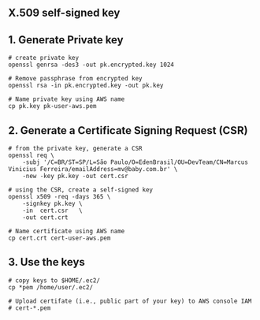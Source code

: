 
X.509 self-signed key
-----------------------

## 1. Generate Private key

    # create private key
    openssl genrsa -des3 -out pk.encrypted.key 1024

    # Remove passphrase from encrypted key
    openssl rsa -in pk.encrypted.key -out pk.key

    # Name private key using AWS name
    cp pk.key pk-user-aws.pem


## 2. Generate a Certificate Signing Request (CSR)

    # from the private key, generate a CSR
    openssl req \
        -subj '/C=BR/ST=SP/L=São Paulo/O=EdenBrasil/OU=DevTeam/CN=Marcus Vinicius Ferreira/emailAddress=mv@baby.com.br' \
        -new -key pk.key -out cert.csr

    # using the CSR, create a self-signed key
    openssl x509 -req -days 365 \
        -signkey pk.key \
        -in  cert.csr   \
        -out cert.crt

    # Name certificate using AWS name
    cp cert.crt cert-user-aws.pem

## 3. Use the keys

    # copy keys to $HOME/.ec2/
    cp *pem /home/user/.ec2/

    # Upload certifate (i.e., public part of your key) to AWS console IAM
    # cert-*.pem

